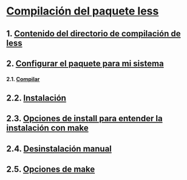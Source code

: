 # [Compilación del paquete less](https://github.com/PalomaR88/Compilacion_paquete_less/blob/master/compilacion.md)
## 1. [Contenido del directorio de compilación de less](https://github.com/PalomaR88/Compilacion_paquete_less/blob/master/compilacion.md#1-contenido-del-directorio-de-compilaci%C3%B3n-de-less)
## 2. [Configurar el paquete para mi sistema](https://github.com/PalomaR88/Compilacion_paquete_less/blob/master/compilacion.md#2-configurar-el-paquete-para-mi-sistema)
#### 2.1. [Compilar](https://github.com/PalomaR88/Compilacion_paquete_less/blob/master/compilacion.md#compilar)
## 2.2. [Instalación](https://github.com/PalomaR88/Compilacion_paquete_less/blob/master/compilacion.md#instalaci%C3%B3n)
## 2.3. [Opciones de install para entender la instalación con make](https://github.com/PalomaR88/Compilacion_paquete_less/blob/master/compilacion.md#opciones-de-install-para-entender-la-instalaci%C3%B3n-con-make)
## 2.4. [Desinstalación manual](https://github.com/PalomaR88/Compilacion_paquete_less/blob/master/compilacion.md#desinstalaci%C3%B3n-manual)
## 2.5. [Opciones de make](https://github.com/PalomaR88/Compilacion_paquete_less/blob/master/compilacion.md#opciones-de-make)
